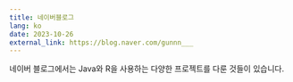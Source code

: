 ```yaml
---
title: 네이버블로그
lang: ko
date: 2023-10-26
external_link: https://blog.naver.com/gunnn___
---
```


네이버 블로그에서는 Java와 R을 사용하는 다양한 프로젝트를 다룬 것들이 있습니다.